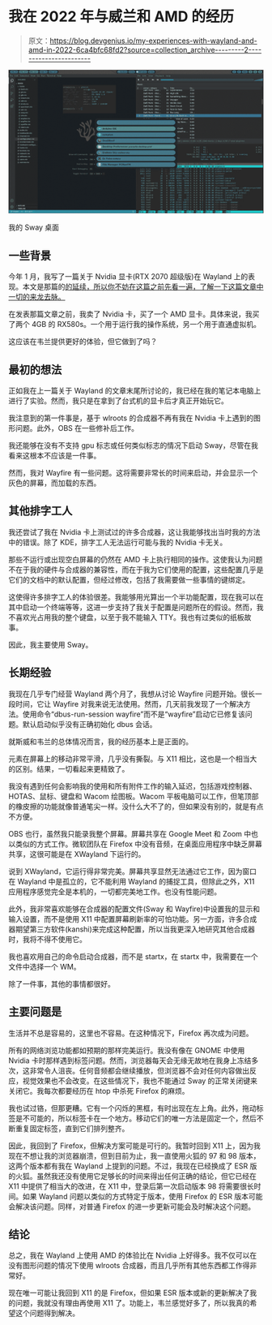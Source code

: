 # 我在 2022 年与威兰和 AMD 的经历

> 原文：<https://blog.devgenius.io/my-experiences-with-wayland-and-amd-in-2022-6ca4bfc68fd2?source=collection_archive---------2----------------------->

![](img/8907324172a7ea17c4338eb8ed63e7f0.png)

我的 Sway 桌面

## 一些背景

今年 1 月，我写了一篇关于 Nvidia 显卡(RTX 2070 超级版)在 Wayland 上的表现。本文是那篇的[的延续，所以你不妨在这篇之前先看一遍，了解一下这篇文章中一切的来龙去脉。](/wayland-and-nvidia-in-2022-2f0407fb34f4)

在发表那篇文章之前，我卖了 Nvidia 卡，买了一个 AMD 显卡。具体来说，我买了两个 4GB 的 RX580s。一个用于运行我的操作系统，另一个用于直通虚拟机。

这应该在韦兰提供更好的体验，但它做到了吗？

## 最初的想法

正如我在上一篇关于 Wayland 的文章末尾所讨论的，我已经在我的笔记本电脑上进行了实验。然而，我只是在拿到了台式机的显卡后才真正开始玩它。

我注意到的第一件事是，基于 wlroots 的合成器不再有我在 Nvidia 卡上遇到的图形问题。此外，OBS 在一些修补后工作。

我还能够在没有不支持 gpu 标志或任何类似标志的情况下启动 Sway，尽管在我看来这根本不应该是一件事。

然而，我对 Wayfire 有一些问题。这将需要非常长的时间来启动，并会显示一个灰色的屏幕，而加载的东西。

## 其他排字工人

我还尝试了我在 Nvidia 卡上测试过的许多合成器，这让我能够找出当时我的方法中的错误。除了 KDE，排字工人无法运行可能与我的 Nvidia 卡无关。

那些不运行或出现空白屏幕的仍然在 AMD 卡上执行相同的操作。这使我认为问题不在于我的硬件与合成器的兼容性，而在于我为它们使用的配置，这些配置几乎是它们的文档中的默认配置，但经过修改，包括了我需要做一些事情的键绑定。

这使得许多排字工人的体验很差。我能够用光算出一个半功能配置，现在我可以在其中启动一个终端等等，这进一步支持了我关于配置是问题所在的假设。然而，我不喜欢光占用我的整个键盘，以至于我不能输入 TTY。我也有过类似的纸板故事。

因此，我主要使用 Sway。

## 长期经验

我现在几乎专门经营 Wayland 两个月了，我想从讨论 Wayfire 问题开始。很长一段时间，它让 Wayfire 对我来说无法使用。然而，几天前我发现了一个解决方法。使用命令“dbus-run-session wayfire”而不是“wayfire”启动它已修复该问题。默认启动似乎没有正确初始化 dbus 会话。

就斯威和韦兰的总体情况而言，我的经历基本上是正面的。

元素在屏幕上的移动非常平滑，几乎没有撕裂。与 X11 相比，这也是一个相当大的区别。结果，一切看起来更精致了。

我没有遇到任何会影响我的使用和所有附件工作的输入延迟，包括游戏控制器、HOTAS、鼠标、键盘和 Wacom 绘图板。Wacom 平板电脑可以工作，但笔顶部的橡皮擦的功能就像普通笔尖一样。没什么大不了的，但如果没有别的，就是有点不方便。

OBS 也行，虽然我只能录我整个屏幕。屏幕共享在 Google Meet 和 Zoom 中也以类似的方式工作。微软团队在 Firefox 中没有音频，在桌面应用程序中缺乏屏幕共享，这很可能是在 XWayland 下运行的。

说到 XWayland，它运行得非常完美。屏幕共享显然无法通过它工作，因为窗口在 Wayland 中是孤立的，它不能利用 Wayland 的捕捉工具，但除此之外，X11 应用程序感觉完全是本机的，一切都完美地工作。也没有性能问题。

此外，我非常喜欢能够在合成器的配置文件(Sway 和 Wayfire)中设置我的显示和输入设置，而不是使用 X11 中配置屏幕刷新率的可怕功能。另一方面，许多合成器期望第三方软件(kanshi)来完成这种配置，所以当我更深入地研究其他合成器时，我将不得不使用它。

我也喜欢用自己的命令启动合成器，而不是 startx，在 startx 中，我需要在一个文件中选择一个 WM。

除了一件事，其他的事情都很好。

## 主要问题是

生活并不总是容易的，这里也不容易。在这种情况下，Firefox 再次成为问题。

所有的网络浏览功能都如预期的那样完美运行。我没有像在 GNOME 中使用 Nvidia 卡时那样遇到标签问题。然而，浏览器每天会无缘无故地在我身上冻结多次，这非常令人沮丧。任何音频都会继续播放，但浏览器不会对任何内容做出反应，视觉效果也不会改变。在这些情况下，我也不能通过 Sway 的正常关闭键来关闭它。我每次都要经历在 htop 中杀死 Firefox 的麻烦。

我也试过铬，但那更糟。它有一个闪烁的黑框，有时出现在左上角。此外，拖动标签是不可能的，所以标签卡在一个地方。移动它们的唯一方法是固定一个，然后不断重复固定标签，直到它们排列整齐。

因此，我回到了 Firefox，但解决方案可能是可行的。我暂时回到 X11 上，因为我现在不想让我的浏览器崩溃，但到目前为止，我一直使用火狐的 97 和 98 版本，这两个版本都有我在 Wayland 上提到的问题。不过，我现在已经换成了 ESR 版的火狐。虽然我还没有使用它足够长的时间来得出任何正确的结论，但它已经在 X11 中提供了相当大的改进，在 X11 中，登录后第一次启动版本 98 将需要很长时间。如果 Wayland 问题以类似的方式特定于版本，使用 Firefox 的 ESR 版本可能会解决该问题。同样，对普通 Firefox 的进一步更新可能会及时解决这个问题。

## 结论

总之，我在 Wayland 上使用 AMD 的体验比在 Nvidia 上好得多。我不仅可以在没有图形问题的情况下使用 wlroots 合成器，而且几乎所有其他东西都工作得非常好。

现在唯一可能让我回到 X11 的是 Firefox，但如果 ESR 版本或新的更新解决了我的问题，我就没有理由再使用 X11 了。功能上，韦兰感觉好多了，所以我真的希望这个问题得到解决。